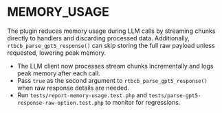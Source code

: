 # MEMORY_USAGE

The plugin reduces memory usage during LLM calls by streaming chunks directly to handlers and
discarding processed data. Additionally, `rtbcb_parse_gpt5_response()` can skip storing the full raw
payload unless requested, lowering peak memory.

- The LLM client now processes stream chunks incrementally and logs peak memory after each call.
- Pass `true` as the second argument to `rtbcb_parse_gpt5_response()` when raw response details are needed.
- Run `tests/report-memory-usage.test.php` and `tests/parse-gpt5-response-raw-option.test.php` to monitor for regressions.
